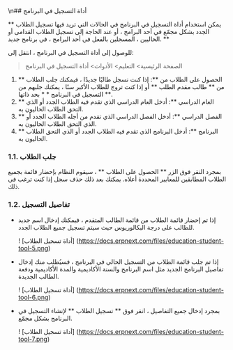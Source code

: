 \n## أداة التسجيل في البرنامج

** يمكن استخدام أداة التسجيل في البرنامج في الحالات التي تريد فيها تسجيل الطلاب الجدد بشكل مجمّع في أحد البرامج ، أو عند الحاجة إلى تسجيل الطلاب القدامى أو الحاليين ، المسجلين بالفعل في أحد البرامج ، في برنامج جديد. **

للوصول إلى أداة التسجيل في البرنامج ، انتقل إلى:

> الصفحة الرئيسية> التعليم> الأدوات> أداة التسجيل في البرنامج

1. ** الحصول على الطلاب من **: إذا كنت تسجل طالبًا جديدًا ، فيمكنك جلب الطلاب من ** طالب مقدم الطلب ** أو إذا كنت تروج للطلاب الأكبر سنًا ، يمكنك جلبهم من ** التسجيل في البرنامج * * بحد ذاتها.
2. ** العام الدراسي **: أدخل العام الدراسي الذي تقدم فيه الطلاب الجدد أو الذي التحق الطلاب الحاليون به.
3. ** الفصل الدراسي **: أدخل الفصل الدراسي الذي تقدم من أجله الطلاب الجدد أو الذي التحق الطلاب الحاليون به.
4. ** البرنامج **: أدخل البرنامج الذي تقدم فيه الطلاب الجدد أو الذي التحق الطلاب الحاليون به.

### 1.1. جلب الطلاب

بمجرد النقر فوق الزر ** الحصول على الطلاب ** ، سيقوم النظام بإحضار قائمة بجميع الطلاب المطابقين للمعايير المحددة أعلاه. يمكنك بعد ذلك حذف سجل إذا كنت ترغب في ذلك.

### 1.2. تفاصيل التسجيل

* إذا تم إحضار قائمة الطلاب من قائمة الطالب المتقدم ، فيمكنك إدخال اسم جديد للطالب على درجة البكالوريوس حيث سيتم تسجيل جميع الطلاب الجدد.
    
    ! [أداة تسجيل الطلاب] (https://docs.erpnext.com/files/education-student-tool-5.png)
    
* إذا تم جلب قائمة الطلاب من التسجيل الحالي في البرنامج ، فسيُطلب منك إدخال تفاصيل البرنامج الجديد مثل اسم البرنامج والسنة الأكاديمية والمدة الأكاديمية ودفعة الطالب الجديدة.
    
    ! [أداة تسجيل الطلاب] (https://docs.erpnext.com/files/education-student-tool-6.png)
    
* بمجرد إدخال جميع التفاصيل ، انقر فوق ** تسجيل الطلاب ** لإنشاء التسجيل في البرنامج بشكل مجمّع.
    
    ! [أداة تسجيل الطلاب] (https://docs.erpnext.com/files/education-student-tool-7.png)